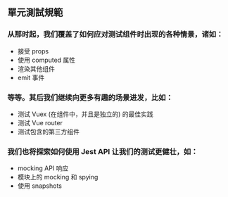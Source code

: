 ## 單元測試規範

### 从那时起，我们覆盖了如何应对测试组件时出现的各种情景，诸如：

* 接受 props
* 使用 computed 属性
* 渲染其他组件
* emit 事件

### 等等。其后我们继续向更多有趣的场景进发，比如：

* 测试 Vuex (在组件中，并且是独立的) 的最佳实践
* 测试 Vue router
* 测试包含的第三方组件

### 我们也将探索如何使用 Jest API 让我们的测试更健壮，如：

* mocking API 响应
* 模块上的 mocking 和 spying
* 使用 snapshots
